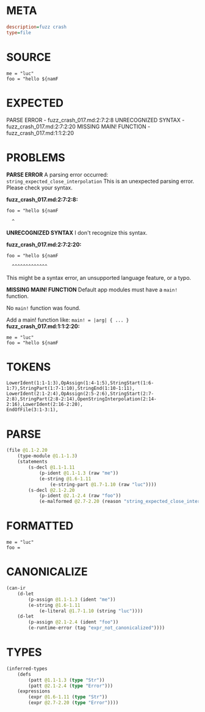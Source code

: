 # META
~~~ini
description=fuzz crash
type=file
~~~
# SOURCE
~~~roc
me = "luc"
foo = "hello ${namF
~~~
# EXPECTED
PARSE ERROR - fuzz_crash_017.md:2:7:2:8
UNRECOGNIZED SYNTAX - fuzz_crash_017.md:2:7:2:20
MISSING MAIN! FUNCTION - fuzz_crash_017.md:1:1:2:20
# PROBLEMS
**PARSE ERROR**
A parsing error occurred: `string_expected_close_interpolation`
This is an unexpected parsing error. Please check your syntax.

**fuzz_crash_017.md:2:7:2:8:**
```roc
foo = "hello ${namF
```
      ^


**UNRECOGNIZED SYNTAX**
I don't recognize this syntax.

**fuzz_crash_017.md:2:7:2:20:**
```roc
foo = "hello ${namF
```
      ^^^^^^^^^^^^^

This might be a syntax error, an unsupported language feature, or a typo.

**MISSING MAIN! FUNCTION**
Default app modules must have a `main!` function.

No `main!` function was found.

Add a main! function like:
`main! = |arg| { ... }`
**fuzz_crash_017.md:1:1:2:20:**
```roc
me = "luc"
foo = "hello ${namF
```


# TOKENS
~~~zig
LowerIdent(1:1-1:3),OpAssign(1:4-1:5),StringStart(1:6-1:7),StringPart(1:7-1:10),StringEnd(1:10-1:11),
LowerIdent(2:1-2:4),OpAssign(2:5-2:6),StringStart(2:7-2:8),StringPart(2:8-2:14),OpenStringInterpolation(2:14-2:16),LowerIdent(2:16-2:20),
EndOfFile(3:1-3:1),
~~~
# PARSE
~~~clojure
(file @1.1-2.20
	(type-module @1.1-1.3)
	(statements
		(s-decl @1.1-1.11
			(p-ident @1.1-1.3 (raw "me"))
			(e-string @1.6-1.11
				(e-string-part @1.7-1.10 (raw "luc"))))
		(s-decl @2.1-2.20
			(p-ident @2.1-2.4 (raw "foo"))
			(e-malformed @2.7-2.20 (reason "string_expected_close_interpolation")))))
~~~
# FORMATTED
~~~roc
me = "luc"
foo = 
~~~
# CANONICALIZE
~~~clojure
(can-ir
	(d-let
		(p-assign @1.1-1.3 (ident "me"))
		(e-string @1.6-1.11
			(e-literal @1.7-1.10 (string "luc"))))
	(d-let
		(p-assign @2.1-2.4 (ident "foo"))
		(e-runtime-error (tag "expr_not_canonicalized"))))
~~~
# TYPES
~~~clojure
(inferred-types
	(defs
		(patt @1.1-1.3 (type "Str"))
		(patt @2.1-2.4 (type "Error")))
	(expressions
		(expr @1.6-1.11 (type "Str"))
		(expr @2.7-2.20 (type "Error"))))
~~~
